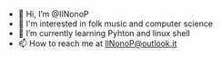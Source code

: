 - 👋 Hi, I’m @IlNonoP
- 👀 I'm interested in folk music and computer science
- 🌱 I’m currently learning Pyhton and linux shell
- 📫 How to reach me at IlNonoP@outlook.it

<!---
IlNonoP/IlNonoP is a ✨ special ✨ repository because its `README.md` (this file) appears on your GitHub profile.
You can click the Preview link to take a look at your changes.
--->
